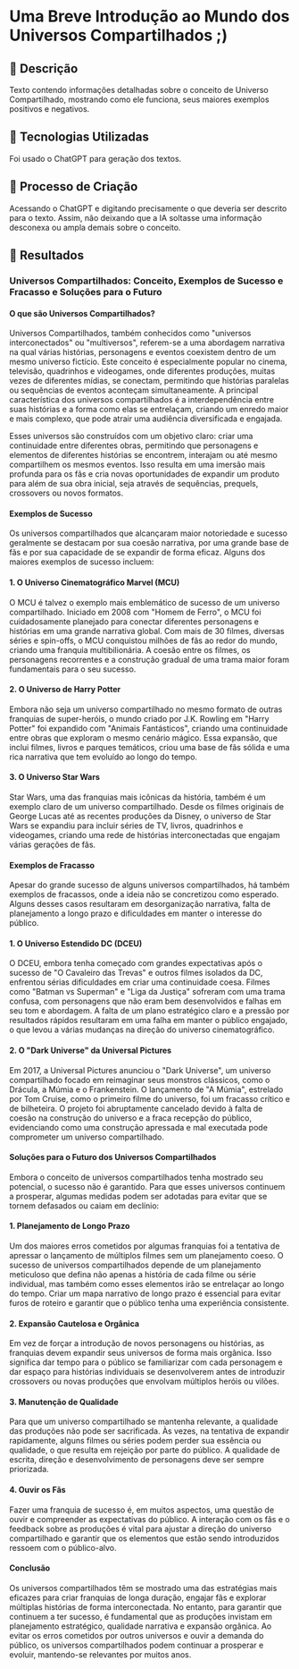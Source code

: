 # Uma Breve Introdução ao Mundo dos Universos Compartilhados ;)

## 📒 Descrição
Texto contendo informações detalhadas sobre o conceito de Universo Compartilhado, mostrando como ele funciona, seus maiores exemplos positivos e negativos.

## 🤖 Tecnologias Utilizadas
Foi usado o ChatGPT para geração dos textos.

## 🧐 Processo de Criação
Acessando o ChatGPT e digitando precisamente o que deveria ser descrito para o texto. Assim, não deixando que a IA soltasse uma informação desconexa ou ampla demais sobre o conceito.

## 🚀 Resultados

### Universos Compartilhados: Conceito, Exemplos de Sucesso e Fracasso e Soluções para o Futuro

#### O que são Universos Compartilhados?
Universos Compartilhados, também conhecidos como "universos interconectados" ou "multiversos", referem-se a uma abordagem narrativa na qual várias histórias, personagens e eventos coexistem dentro de um mesmo universo fictício. Este conceito é especialmente popular no cinema, televisão, quadrinhos e videogames, onde diferentes produções, muitas vezes de diferentes mídias, se conectam, permitindo que histórias paralelas ou sequências de eventos aconteçam simultaneamente. A principal característica dos universos compartilhados é a interdependência entre suas histórias e a forma como elas se entrelaçam, criando um enredo maior e mais complexo, que pode atrair uma audiência diversificada e engajada.

Esses universos são construídos com um objetivo claro: criar uma continuidade entre diferentes obras, permitindo que personagens e elementos de diferentes histórias se encontrem, interajam ou até mesmo compartilhem os mesmos eventos. Isso resulta em uma imersão mais profunda para os fãs e cria novas oportunidades de expandir um produto para além de sua obra inicial, seja através de sequências, prequels, crossovers ou novos formatos.

#### Exemplos de Sucesso
Os universos compartilhados que alcançaram maior notoriedade e sucesso geralmente se destacam por sua coesão narrativa, por uma grande base de fãs e por sua capacidade de se expandir de forma eficaz. Alguns dos maiores exemplos de sucesso incluem:

#### 1. O Universo Cinematográfico Marvel (MCU)
O MCU é talvez o exemplo mais emblemático de sucesso de um universo compartilhado. Iniciado em 2008 com "Homem de Ferro", o MCU foi cuidadosamente planejado para conectar diferentes personagens e histórias em uma grande narrativa global. Com mais de 30 filmes, diversas séries e spin-offs, o MCU conquistou milhões de fãs ao redor do mundo, criando uma franquia multibilionária. A coesão entre os filmes, os personagens recorrentes e a construção gradual de uma trama maior foram fundamentais para o seu sucesso.

#### 2. O Universo de Harry Potter
Embora não seja um universo compartilhado no mesmo formato de outras franquias de super-heróis, o mundo criado por J.K. Rowling em "Harry Potter" foi expandido com "Animais Fantásticos", criando uma continuidade entre obras que exploram o mesmo cenário mágico. Essa expansão, que inclui filmes, livros e parques temáticos, criou uma base de fãs sólida e uma rica narrativa que tem evoluído ao longo do tempo.

#### 3. O Universo Star Wars
Star Wars, uma das franquias mais icônicas da história, também é um exemplo claro de um universo compartilhado. Desde os filmes originais de George Lucas até as recentes produções da Disney, o universo de Star Wars se expandiu para incluir séries de TV, livros, quadrinhos e videogames, criando uma rede de histórias interconectadas que engajam várias gerações de fãs.

#### Exemplos de Fracasso
Apesar do grande sucesso de alguns universos compartilhados, há também exemplos de fracassos, onde a ideia não se concretizou como esperado. Alguns desses casos resultaram em desorganização narrativa, falta de planejamento a longo prazo e dificuldades em manter o interesse do público.

#### 1. O Universo Estendido DC (DCEU)
O DCEU, embora tenha começado com grandes expectativas após o sucesso de "O Cavaleiro das Trevas" e outros filmes isolados da DC, enfrentou sérias dificuldades em criar uma continuidade coesa. Filmes como "Batman vs Superman" e "Liga da Justiça" sofreram com uma trama confusa, com personagens que não eram bem desenvolvidos e falhas em seu tom e abordagem. A falta de um plano estratégico claro e a pressão por resultados rápidos resultaram em uma falha em manter o público engajado, o que levou a várias mudanças na direção do universo cinematográfico.

#### 2. O "Dark Universe" da Universal Pictures
Em 2017, a Universal Pictures anunciou o "Dark Universe", um universo compartilhado focado em reimaginar seus monstros clássicos, como o Drácula, a Múmia e o Frankenstein. O lançamento de "A Múmia", estrelado por Tom Cruise, como o primeiro filme do universo, foi um fracasso crítico e de bilheteira. O projeto foi abruptamente cancelado devido à falta de coesão na construção do universo e a fraca recepção do público, evidenciando como uma construção apressada e mal executada pode comprometer um universo compartilhado.

#### Soluções para o Futuro dos Universos Compartilhados
Embora o conceito de universos compartilhados tenha mostrado seu potencial, o sucesso não é garantido. Para que esses universos continuem a prosperar, algumas medidas podem ser adotadas para evitar que se tornem defasados ou caiam em declínio:

#### 1. Planejamento de Longo Prazo
Um dos maiores erros cometidos por algumas franquias foi a tentativa de apressar o lançamento de múltiplos filmes sem um planejamento coeso. O sucesso de universos compartilhados depende de um planejamento meticuloso que defina não apenas a história de cada filme ou série individual, mas também como esses elementos irão se entrelaçar ao longo do tempo. Criar um mapa narrativo de longo prazo é essencial para evitar furos de roteiro e garantir que o público tenha uma experiência consistente.

#### 2. Expansão Cautelosa e Orgânica
Em vez de forçar a introdução de novos personagens ou histórias, as franquias devem expandir seus universos de forma mais orgânica. Isso significa dar tempo para o público se familiarizar com cada personagem e dar espaço para histórias individuais se desenvolverem antes de introduzir crossovers ou novas produções que envolvam múltiplos heróis ou vilões.

#### 3. Manutenção de Qualidade
Para que um universo compartilhado se mantenha relevante, a qualidade das produções não pode ser sacrificada. Às vezes, na tentativa de expandir rapidamente, alguns filmes ou séries podem perder sua essência ou qualidade, o que resulta em rejeição por parte do público. A qualidade de escrita, direção e desenvolvimento de personagens deve ser sempre priorizada.

#### 4. Ouvir os Fãs
Fazer uma franquia de sucesso é, em muitos aspectos, uma questão de ouvir e compreender as expectativas do público. A interação com os fãs e o feedback sobre as produções é vital para ajustar a direção do universo compartilhado e garantir que os elementos que estão sendo introduzidos ressoem com o público-alvo.

#### Conclusão
Os universos compartilhados têm se mostrado uma das estratégias mais eficazes para criar franquias de longa duração, engajar fãs e explorar múltiplas histórias de forma interconectada. No entanto, para garantir que continuem a ter sucesso, é fundamental que as produções invistam em planejamento estratégico, qualidade narrativa e expansão orgânica. Ao evitar os erros cometidos por outros universos e ouvir a demanda do público, os universos compartilhados podem continuar a prosperar e evoluir, mantendo-se relevantes por muitos anos.
